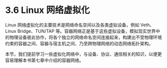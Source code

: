 # 3.6 Linux 网络虚拟化

Linux 网络虚拟化的主要技术是网络命名空间以及各类虚拟设备，例如 Veth、Linux Bridge、TUN/TAP 等。容器网络正是基于这些虚拟设备，模拟现实世界中的物理设备彼此协作，将各个独立的网络命名空间连接起来，构建出不受物理环境约束的容器之间、容器与宿主机之间、乃至跨物理网络的动态网络拓扑架构。

本节，我们提前学习一些虚拟化网络中，与设备、协议、通信相关的知识，以便更容易理解本书第七章中介绍的容器网络。
